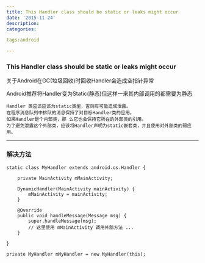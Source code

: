```yaml
---
title: This Handler class should be static or leaks might occur
date: '2015-11-24'
description:
categories:

tags:android

---
```


>

### This Handler class should be static or leaks might occur

>

关于Android在GC(垃圾回收)时回收Handler会造成空指针异常

>

Android推荐将Handler变为Static(静态)但这样一来其内部调用的都需要为静态

>

	Handler 类应该应该为static类型，否则有可能造成泄露。
	在程序消息队列中排队的消息保持了对目标Handler类的应用。
	如果Handler是个内部类，那 么它也会保持它所在的外部类的引用。
	为了避免泄露这个外部类，应该将Handler声明为static嵌套类，并且使用对外部类的弱应用。

>

---

>

### 解决方法

>

	static class MyHandler extends android.os.Handler {

		private MainActivity mMainActivity;

		DynamicHandler(MainActivity mainActivity) {
			mMainActivity = mainActivity;
		}

		@Override
		public void handleMessage(Message msg) {
			super.handleMessage(msg);
			// 这里使用 mMainActivity 调用外部方法 ...
		}

	}

	private MyHandler mMyHandler = new MyHandler(this);

>

